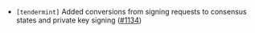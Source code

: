 - `[tendermint]` Added conversions from signing requests to consensus states
  and private key signing
  ([#1134](https://github.com/informalsystems/tendermint-rs/issues/1134))